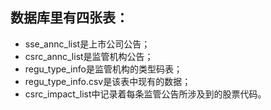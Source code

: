 ## 数据库里有四张表：
* sse_annc_list是上市公司公告；
* csrc_annc_list是监管机构公告；
* regu_type_info是监管机构的类型码表；
* regu_type_info.csv是该表中现有的数据；
* csrc_impact_list中记录着每条监管公告所涉及到的股票代码。